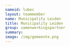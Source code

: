 ```yaml
---
nameid: lubec
layout: teammember
name: Municipality Leiden
title: Municipality Leiden
group: samenwerkingspartner
summary: 
image: /img/gemeente.png 
---
```


 

